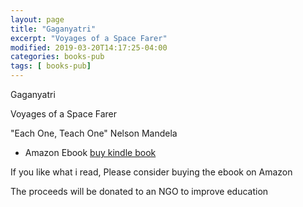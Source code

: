 ```yaml
---
layout: page
title: "Gaganyatri"
excerpt: "Voyages of a Space Farer"
modified: 2019-03-20T14:17:25-04:00
categories: books-pub
tags: [ books-pub]
---
```


Gaganyatri

Voyages of a Space Farer

"Each One, Teach One"
Nelson Mandela

<!--

* Online Free Google Doc
[View link]()
-->
* Amazon Ebook [buy kindle book](https://amzn.to/2CuFTEh)

If you like what i read, Please consider buying the ebook on Amazon

The proceeds will be donated to an NGO to improve education

